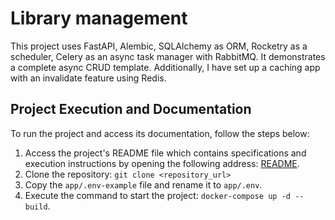 # Library management
This project uses FastAPI, Alembic, SQLAlchemy as ORM, Rocketry as a scheduler, Celery as an async task manager with RabbitMQ. It demonstrates a complete async CRUD template. Additionally, I have set up a caching app with an invalidate feature using Redis.

## Project Execution and Documentation
To run the project and access its documentation, follow the steps below:

1. Access the project's README file which contains specifications and execution instructions by opening the following address: [README](app/README.md).
2. Clone the repository: `git clone <repository_url>`
3. Copy the `app/.env-example` file and rename it to `app/.env`.
4. Execute the command to start the project: `docker-compose up -d --build`.
